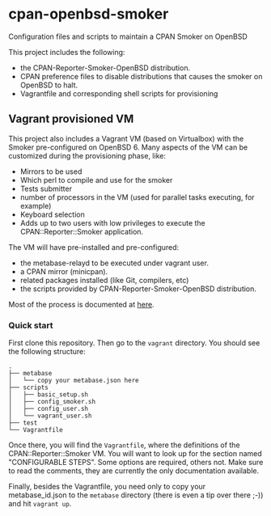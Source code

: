 # cpan-openbsd-smoker
Configuration files and scripts to maintain a CPAN Smoker on OpenBSD

This project includes the following:

  * the CPAN-Reporter-Smoker-OpenBSD distribution.
  * CPAN preference files to disable distributions that causes the smoker on OpenBSD to halt.
  * Vagrantfile and corresponding shell scripts for provisioning

## Vagrant provisioned VM

This project also includes a Vagrant VM (based on Virtualbox) with the Smoker pre-configured on OpenBSD 6. Many aspects of the VM can be customized during the provisioning phase, like:

  * Mirrors to be used
  * Which perl to compile and use for the smoker
  * Tests submitter
  * number of processors in the VM (used for parallel tasks executing, for example)
  * Keyboard selection
  * Adds up to two users with low privileges to execute the CPAN::Reporter::Smoker application.
  
The VM will have pre-installed and pre-configured:

  * the metabase-relayd to be executed under vagrant user.
  * a CPAN mirror (minicpan).
  * related packages installed (like Git, compilers, etc)
  * the scripts provided by CPAN-Reporter-Smoker-OpenBSD distribution.
  
Most of the process is documented at [here](http://wiki.cpantesters.org/wiki/SmokerOnOpenBSD).

### Quick start

First clone this repository. Then go to the `vagrant` directory. You should see the following structure:

```
.
├── metabase
│   └── copy your metabase.json here
├── scripts
│   ├── basic_setup.sh
│   ├── config_smoker.sh
│   ├── config_user.sh
│   └── vagrant_user.sh
├── test
└── Vagrantfile

```

Once there, you will find the `Vagrantfile`, where the definitions of the CPAN::Reporter::Smoker VM. You will want to look up for the section named "CONFIGURABLE STEPS". Some options are required, others not. Make sure to read the comments, they are currently the only documentation available.

Finally, besides the Vagrantfile, you need only to copy your metabase_id.json to the `metabase` directory (there is even a tip over there ;-)) and hit `vagrant up`.
